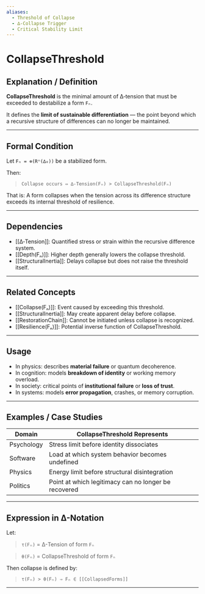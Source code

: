 ```yaml
---
aliases: 
  - Threshold of Collapse
  - ∆‑Collapse Trigger
  - Critical Stability Limit
---
```


# CollapseThreshold

## Explanation / Definition

**CollapseThreshold** is the minimal amount of ∆‑tension that must be exceeded to destabilize a form `Fₙ`.

It defines the **limit of sustainable differentiation** — the point beyond which a recursive structure of differences can no longer be maintained.

---

## Formal Condition

Let `Fₙ = ⊚(Rⁿ(∆₀))` be a stabilized form.

Then:

> `Collapse occurs ⇔ ∆-Tension(Fₙ) > CollapseThreshold(Fₙ)`

That is:
A form collapses when the tension across its difference structure exceeds its internal threshold of resilience.

---

## Dependencies

- [[∆‑Tension]]: Quantified stress or strain within the recursive difference system.
- [[Depth(Fₙ)]]: Higher depth generally lowers the collapse threshold.
- [[StructuralInertia]]: Delays collapse but does not raise the threshold itself.

---

## Related Concepts

- [[Collapse(Fₙ)]]: Event caused by exceeding this threshold.
- [[StructuralInertia]]: May create apparent delay before collapse.
- [[RestorationChain]]: Cannot be initiated unless collapse is recognized.
- [[Resilience(Fₙ)]]: Potential inverse function of CollapseThreshold.

---

## Usage

- In physics: describes **material failure** or quantum decoherence.
- In cognition: models **breakdown of identity** or working memory overload.
- In society: critical points of **institutional failure** or **loss of trust**.
- In systems: models **error propagation**, crashes, or memory corruption.

---

## Examples / Case Studies

| Domain         | CollapseThreshold Represents                                  |
|----------------|---------------------------------------------------------------|
| Psychology     | Stress limit before identity dissociates                      |
| Software       | Load at which system behavior becomes undefined               |
| Physics        | Energy limit before structural disintegration                 |
| Politics       | Point at which legitimacy can no longer be recovered          |

---

## Expression in ∆-Notation

Let:

> `τ(Fₙ)` = ∆-Tension of form `Fₙ`

> `θ(Fₙ)` = CollapseThreshold of form `Fₙ`

Then collapse is defined by:

> `τ(Fₙ) > θ(Fₙ) ⇒ Fₙ ∈ [[CollapsedForms]]`

---
